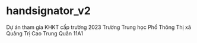 # handsignator_v2
Dự án tham gia KHKT cấp trường 2023
Trường Trung học Phổ Thông Thị xã Quảng Trị
Cao Trung Quân 11A1
